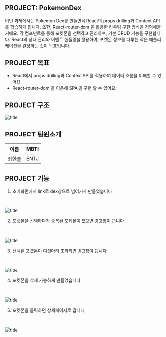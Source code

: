 ## PROJECT: PokemonDex

이번 과제에서는 Pokemon Dex를 만들면서 React의 props drilling과 Context API를 학습하게 됩니다. 또한, React-router-dom 을 활용한 라우팅 구현 방식을 경험해볼거에요. 각 컴포넌트를 통해 포켓몬을 선택하고 관리하며, 기본 CRUD 기능을 구현합니다. React의 상태 관리와 이벤트 핸들링을 활용하여, 포켓몬 정보를 다루는 작은 애플리케이션을 완성하는 것이 목표입니다.

## PROJECT 목표
- React에서 props drilling과 Context API를 적용하여 데이터 흐름을 이해할 수 있어요. </br>
- React-router-dom 을 이용해 SPA 을 구현 할 수 있어요! </br>

## PROJECT 구조
![title](https://img1.daumcdn.net/thumb/R1280x0/?scode=mtistory2&fname=https%3A%2F%2Fblog.kakaocdn.net%2Fdn%2Fbz7Reu%2FbtsKHr0oT6p%2F2Jk2rVOWEukFSh0lfzVG21%2Fimg.png)   


## PROJECT 팀원소개
| 이름   | MBTI |
| ------ | ---- |
| 최한솔 | ENTJ |



## PROJECT 기능

1. 초기화면에서 link로 dex창으로 넘어가게 만들었습니다
</br>

![title](https://blog.kakaocdn.net/dn/QNiPZ/btsKHV7O14C/Kd4kfPk3cAfPwIBQ5KYHt1/img.gif)   





2. 포켓몬을 선택하다가 중복된 포케몬이 있으면 경고창이 뜹니다
</br>

![title](https://blog.kakaocdn.net/dn/ZfEZX/btsKH9SdhAL/GTLQMXtKdMNzqZl9RjPls1/img.gif)   


3. 선택된 포켓몬이 여섯마리 초과되면 경고창이 뜹니다
</br>


![title](https://blog.kakaocdn.net/dn/bkTibH/btsKISoIMmU/LP3TGn3u6Vkmv273kAQm01/img.gif)   



4. 포켓몬을 삭제 가능하게 만들었습니다 
</br>

![title](https://blog.kakaocdn.net/dn/biwEoM/btsKGRE6LO6/Y3O7piShRYK127NnRHesa0/img.gif)   
  

5. 포켓몬을 클릭하면 상세페이지로 갑니다 

</br>


![title](https://blog.kakaocdn.net/dn/cVW0KD/btsKJlqBl3C/2m5b7kn4m1fSKVtJRDJlcK/img.gif)   


</br>



